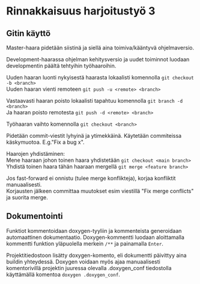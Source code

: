 # Rinnakkaisuus harjoitustyö 3

## Gitin käyttö
Master-haara pidetään siistinä ja siellä aina toimiva/kääntyvä ohjelmaversio.

Development-haarassa ohjelman kehitysversio ja uudet toiminnot luodaan developmentin päältä tehtyihin työhaaroihin.

Uuden haaran luonti nykyisestä haarasta lokaalisti komennolla `git checkout -b <branch>`  
Uuden haaran vienti remoteen `git push -u <remote> <branch>`

Vastaavasti haaran poisto lokaalisti tapahtuu komennolla `git branch -d <branch>`  
Ja haaran poisto remotesta `git push -d <remote> <branch>`

Työhaaran vaihto komennolla `git checkout <branch>`

Pidetään commit-viestit lyhyinä ja ytimekkäinä. Käytetään commiteissa käskymuotoa. E.g."Fix a bug x".

Haarojen yhdistäminen:  
Mene haaraan johon toinen haara yhdistetään `git checkout <main branch>`  
Yhdistä toinen haara tähän haaraan mergellä `git merge <feature branch>`

Jos fast-forward ei onnistu (tulee merge konflikteja), korjaa konfliktit manuaalisesti.  
Korjausten jälkeen committaa muutokset esim viestillä "Fix merge conflicts" ja suorita merge.

## Dokumentointi
Funktiot kommentoidaan doxygen-tyyliin ja kommenteista generoidaan automaattinen dokumentaatio.
Doxygen-kommentti luodaan aloittamalla kommentti funktion yläpuolella merkein `/**` ja painamalla `Enter`.

Projektitiedostoon lisätty doxygen-komento, eli	dokumentti päivittyy aina buildin yhteydessä.
Doxygen voidaan myös ajaa manuaalisesti komentorivillä projektin juuressa olevalla .doxygen_conf tiedostolla käyttämällä komentoa `doxygen .doxygen_conf`.

